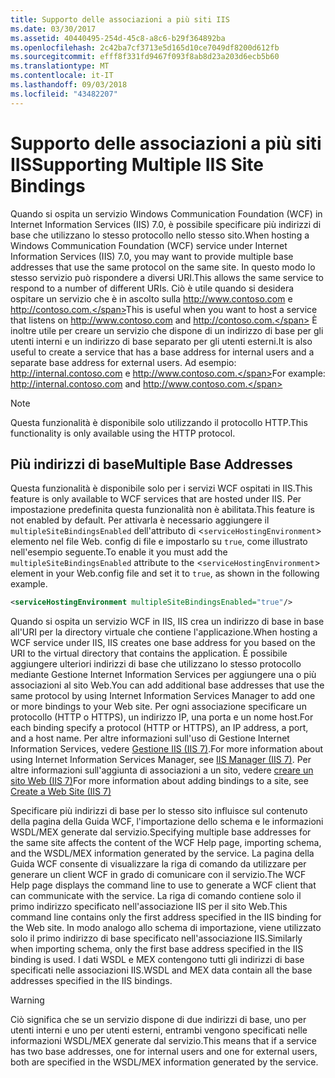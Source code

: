 ```yaml
---
title: Supporto delle associazioni a più siti IIS
ms.date: 03/30/2017
ms.assetid: 40440495-254d-45c8-a8c6-b29f364892ba
ms.openlocfilehash: 2c42ba7cf3713e5d165d10ce7049df8200d612fb
ms.sourcegitcommit: efff8f331fd9467f093f8ab8d23a203d6ecb5b60
ms.translationtype: MT
ms.contentlocale: it-IT
ms.lasthandoff: 09/03/2018
ms.locfileid: "43482207"
---
```

# <a name="supporting-multiple-iis-site-bindings"></a><span data-ttu-id="c3efc-102">Supporto delle associazioni a più siti IIS</span><span class="sxs-lookup"><span data-stu-id="c3efc-102">Supporting Multiple IIS Site Bindings</span></span>
<span data-ttu-id="c3efc-103">Quando si ospita un servizio Windows Communication Foundation (WCF) in Internet Information Services (IIS) 7.0, è possibile specificare più indirizzi di base che utilizzano lo stesso protocollo nello stesso sito.</span><span class="sxs-lookup"><span data-stu-id="c3efc-103">When hosting a Windows Communication Foundation (WCF) service under Internet Information Services (IIS) 7.0, you may want to provide multiple base addresses that use the same protocol on the same site.</span></span> <span data-ttu-id="c3efc-104">In questo modo lo stesso servizio può rispondere a diversi URI.</span><span class="sxs-lookup"><span data-stu-id="c3efc-104">This allows the same service to respond to a number of different URIs.</span></span> <span data-ttu-id="c3efc-105">Ciò è utile quando si desidera ospitare un servizio che è in ascolto sulla http://www.contoso.com e http://contoso.com.</span><span class="sxs-lookup"><span data-stu-id="c3efc-105">This is useful when you want to host a service that listens on http://www.contoso.com and http://contoso.com.</span></span> <span data-ttu-id="c3efc-106">È inoltre utile per creare un servizio che dispone di un indirizzo di base per gli utenti interni e un indirizzo di base separato per gli utenti esterni.</span><span class="sxs-lookup"><span data-stu-id="c3efc-106">It is also useful to create a service that has a base address for internal users and a separate base address for external users.</span></span> <span data-ttu-id="c3efc-107">Ad esempio: http://internal.contoso.com e http://www.contoso.com.</span><span class="sxs-lookup"><span data-stu-id="c3efc-107">For example: http://internal.contoso.com and http://www.contoso.com.</span></span>  
  
> [!NOTE]
>  <span data-ttu-id="c3efc-108">Questa funzionalità è disponibile solo utilizzando il protocollo HTTP.</span><span class="sxs-lookup"><span data-stu-id="c3efc-108">This functionality is only available using the HTTP protocol.</span></span>  
  
## <a name="multiple-base-addresses"></a><span data-ttu-id="c3efc-109">Più indirizzi di base</span><span class="sxs-lookup"><span data-stu-id="c3efc-109">Multiple Base Addresses</span></span>  
 <span data-ttu-id="c3efc-110">Questa funzionalità è disponibile solo per i servizi WCF ospitati in IIS.</span><span class="sxs-lookup"><span data-stu-id="c3efc-110">This feature is only available to WCF services that are hosted under IIS.</span></span> <span data-ttu-id="c3efc-111">Per impostazione predefinita questa funzionalità non è abilitata.</span><span class="sxs-lookup"><span data-stu-id="c3efc-111">This feature is not enabled by default.</span></span> <span data-ttu-id="c3efc-112">Per attivarla è necessario aggiungere il `multipleSiteBindingsEnabled` dell'attributo di <`serviceHostingEnvironment`> elemento nel file Web. config di file e impostarlo su `true`, come illustrato nell'esempio seguente.</span><span class="sxs-lookup"><span data-stu-id="c3efc-112">To enable it you must add the `multipleSiteBindingsEnabled` attribute to the <`serviceHostingEnvironment`> element in your Web.config file and set it to `true`, as shown in the following example.</span></span>  
  
```xml  
<serviceHostingEnvironment multipleSiteBindingsEnabled="true"/>  
```  
  
 <span data-ttu-id="c3efc-113">Quando si ospita un servizio WCF in IIS, IIS crea un indirizzo di base in base all'URI per la directory virtuale che contiene l'applicazione.</span><span class="sxs-lookup"><span data-stu-id="c3efc-113">When hosting a WCF service under IIS, IIS creates one base address for you based on the URI to the virtual directory that contains the application.</span></span> <span data-ttu-id="c3efc-114">È possibile aggiungere ulteriori indirizzi di base che utilizzano lo stesso protocollo mediante Gestione Internet Information Services per aggiungere una o più associazioni al sito Web.</span><span class="sxs-lookup"><span data-stu-id="c3efc-114">You can add additional base addresses that use the same protocol by using Internet Information Services Manager to add one or more bindings to your Web site.</span></span> <span data-ttu-id="c3efc-115">Per ogni associazione specificare un protocollo (HTTP o HTTPS), un indirizzo IP, una porta e un nome host.</span><span class="sxs-lookup"><span data-stu-id="c3efc-115">For each binding specify a protocol (HTTP or HTTPS), an IP address, a port, and a host name.</span></span> <span data-ttu-id="c3efc-116">Per altre informazioni sull'uso di Gestione Internet Information Services, vedere [Gestione IIS (IIS 7)](https://go.microsoft.com/fwlink/?LinkId=164057).</span><span class="sxs-lookup"><span data-stu-id="c3efc-116">For more information about using Internet Information Services Manager, see [IIS Manager (IIS 7)](https://go.microsoft.com/fwlink/?LinkId=164057).</span></span> <span data-ttu-id="c3efc-117">Per altre informazioni sull'aggiunta di associazioni a un sito, vedere [creare un sito Web (IIS 7)](https://go.microsoft.com/fwlink/?LinkId=164060)</span><span class="sxs-lookup"><span data-stu-id="c3efc-117">For more information about adding bindings to a site, see [Create a Web Site (IIS 7)](https://go.microsoft.com/fwlink/?LinkId=164060)</span></span>  
  
 <span data-ttu-id="c3efc-118">Specificare più indirizzi di base per lo stesso sito influisce sul contenuto della pagina della Guida WCF, l'importazione dello schema e le informazioni WSDL/MEX generate dal servizio.</span><span class="sxs-lookup"><span data-stu-id="c3efc-118">Specifying multiple base addresses for the same site affects the content of the WCF Help page, importing schema, and the WSDL/MEX information generated by the service.</span></span> <span data-ttu-id="c3efc-119">La pagina della Guida WCF consente di visualizzare la riga di comando da utilizzare per generare un client WCF in grado di comunicare con il servizio.</span><span class="sxs-lookup"><span data-stu-id="c3efc-119">The WCF Help page displays the command line to use to generate a WCF client that can communicate with the service.</span></span> <span data-ttu-id="c3efc-120">La riga di comando contiene solo il primo indirizzo specificato nell'associazione IIS per il sito Web.</span><span class="sxs-lookup"><span data-stu-id="c3efc-120">This command line contains only the first address specified in the IIS binding for the Web site.</span></span> <span data-ttu-id="c3efc-121">In modo analogo allo schema di importazione, viene utilizzato solo il primo indirizzo di base specificato nell'associazione IIS.</span><span class="sxs-lookup"><span data-stu-id="c3efc-121">Similarly when importing schema, only the first base address specified in the IIS binding is used.</span></span> <span data-ttu-id="c3efc-122">I dati WSDL e MEX contengono tutti gli indirizzi di base specificati nelle associazioni IIS.</span><span class="sxs-lookup"><span data-stu-id="c3efc-122">WSDL and MEX data contain all the base addresses specified in the IIS bindings.</span></span>  
  
> [!WARNING]
>  <span data-ttu-id="c3efc-123">Ciò significa che se un servizio dispone di due indirizzi di base, uno per utenti interni e uno per utenti esterni, entrambi vengono specificati nelle informazioni WSDL/MEX generate dal servizio.</span><span class="sxs-lookup"><span data-stu-id="c3efc-123">This means that if a service has two base addresses, one for internal users and one for external users, both are specified in the WSDL/MEX information generated by the service.</span></span>
